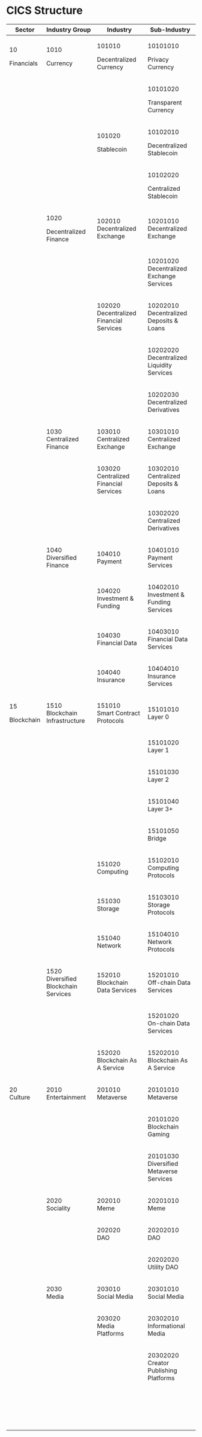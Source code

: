 # CICS Structure

| Sector                     | Industry Group                                 | Industry                                          | Sub-Industry                                           |
| -------------------------- | ---------------------------------------------- | ------------------------------------------------- | ------------------------------------------------------ |
| <p>10</p><p>Financials</p> | <p>1010</p><p>Currency</p>                     | <p>101010</p><p>Decentralized Currency</p>        | <p>10101010</p><p>Privacy Currency</p>                 |
|                            |                                                |                                                   | <p>10101020</p><p>Transparent Currency</p>             |
|                            |                                                | <p>101020</p><p>Stablecoin</p>                    | <p>10102010</p><p>Decentralized Stablecoin</p>         |
|                            |                                                |                                                   | <p>10102020</p><p>Centralized Stablecoin</p>           |
|                            | <p>1020</p><p>Decentralized Finance</p>        | <p>102010<br>Decentralized Exchange</p>           | <p>10201010<br>Decentralized Exchange</p>              |
|                            |                                                |                                                   | <p>10201020<br>Decentralized Exchange Services</p>     |
|                            |                                                | <p>102020<br>Decentralized Financial Services</p> | <p>10202010<br>Decentralized Deposits &#x26; Loans</p> |
|                            |                                                |                                                   | <p>10202020<br>Decentralized Liquidity Services</p>    |
|                            |                                                |                                                   | <p>10202030<br>Decentralized Derivatives</p>           |
|                            | 1030 Centralized Finance                       | <p>103010<br>Centralized Exchange</p>             | <p>10301010<br>Centralized Exchange</p>                |
|                            |                                                | <p>103020<br>Centralized Financial Services</p>   | <p>10302010<br>Centralized Deposits &#x26; Loans</p>   |
|                            |                                                |                                                   | <p>10302020<br>Centralized Derivatives</p>             |
|                            | <p>1040<br>Diversified Finance</p>             | <p>104010<br>Payment</p>                          | <p>10401010<br>Payment Services</p>                    |
|                            |                                                | <p>104020<br>Investment &#x26; Funding</p>        | <p>10402010<br>Investment &#x26; Funding Services</p>  |
|                            |                                                | <p>104030<br>Financial Data</p>                   | <p>10403010<br>Financial Data Services</p>             |
|                            |                                                | <p>104040<br>Insurance</p>                        | <p>10404010<br>Insurance Services</p>                  |
| <p>15</p><p>Blockchain</p> | <p>1510<br>Blockchain Infrastructure</p>       | <p>151010<br>Smart Contract Protocols</p>         | <p>15101010<br>Layer 0</p>                             |
|                            |                                                |                                                   | <p>15101020<br>Layer 1</p>                             |
|                            |                                                |                                                   | <p>15101030<br>Layer 2</p>                             |
|                            |                                                |                                                   | <p>15101040<br>Layer 3+</p>                            |
|                            |                                                |                                                   | <p>15101050<br>Bridge</p>                              |
|                            |                                                | <p>151020<br>Computing</p>                        | <p>15102010<br>Computing Protocols</p>                 |
|                            |                                                | <p>151030<br>Storage</p>                          | <p>15103010<br>Storage Protocols</p>                   |
|                            |                                                | <p>151040<br>Network</p>                          | <p>15104010<br>Network Protocols</p>                   |
|                            | <p>1520<br>Diversified Blockchain Services</p> | <p>152010<br>Blockchain Data Services</p>         | <p>15201010<br>Off-chain Data Services</p>             |
|                            |                                                |                                                   | <p>15201020<br>On-chain Data Services</p>              |
|                            |                                                | <p>152020<br>Blockchain As A Service</p>          | <p>15202010<br>Blockchain As A Service</p>             |
| <p>20<br>Culture</p>       | <p>2010<br>Entertainment</p>                   | <p>201010<br>Metaverse</p>                        | <p>20101010<br>Metaverse</p>                           |
|                            |                                                |                                                   | <p>20101020<br>Blockchain Gaming</p>                   |
|                            |                                                |                                                   | <p>20101030<br>Diversified Metaverse Services</p>      |
|                            | <p>2020<br>Sociality</p>                       | <p>202010<br>Meme</p>                             | <p>20201010<br>Meme</p>                                |
|                            |                                                | <p>202020<br>DAO</p>                              | <p>20202010<br>DAO</p>                                 |
|                            |                                                |                                                   | <p>20202020<br>Utility DAO</p>                         |
|                            | <p>2030<br>Media</p>                           | <p>203010<br>Social Media</p>                     | <p>20301010<br>Social Media</p>                        |
|                            |                                                | <p>203020<br>Media Platforms</p>                  | <p>20302010<br>Informational Media</p>                 |
|                            |                                                |                                                   | <p>20302020<br>Creator Publishing Platforms</p>        |
|                            |                                                |                                                   |                                                        |
|                            |                                                |                                                   |                                                        |
|                            |                                                |                                                   |                                                        |
|                            |                                                |                                                   |                                                        |
|                            |                                                |                                                   |                                                        |
|                            |                                                |                                                   |                                                        |
|                            |                                                |                                                   |                                                        |
|                            |                                                |                                                   |                                                        |
|                            |                                                |                                                   |                                                        |
|                            |                                                |                                                   |                                                        |
|                            |                                                |                                                   |                                                        |
|                            |                                                |                                                   |                                                        |
|                            |                                                |                                                   |                                                        |
|                            |                                                |                                                   |                                                        |
|                            |                                                |                                                   |                                                        |
|                            |                                                |                                                   |                                                        |
|                            |                                                |                                                   |                                                        |
|                            |                                                |                                                   |                                                        |
